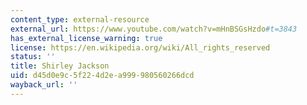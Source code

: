 ```yaml
---
content_type: external-resource
external_url: https://www.youtube.com/watch?v=mHnBSGsHzdo#t=3843
has_external_license_warning: true
license: https://en.wikipedia.org/wiki/All_rights_reserved
status: ''
title: Shirley Jackson
uid: d45d0e9c-5f22-4d2e-a999-980560266dcd
wayback_url: ''
---
```

